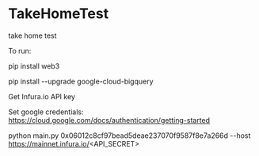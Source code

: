 # TakeHomeTest
take home test

To run:

pip install web3

pip install --upgrade google-cloud-bigquery

Get Infura.io API key

Set google credentials:
https://cloud.google.com/docs/authentication/getting-started

python main.py 0x06012c8cf97bead5deae237070f9587f8e7a266d --host https://mainnet.infura.io/<API_SECRET>

